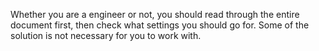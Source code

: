 Whether you are a engineer or not, you should read through the entire document first, then check what settings you should go for. Some of the solution is not necessary for you to work with. 

